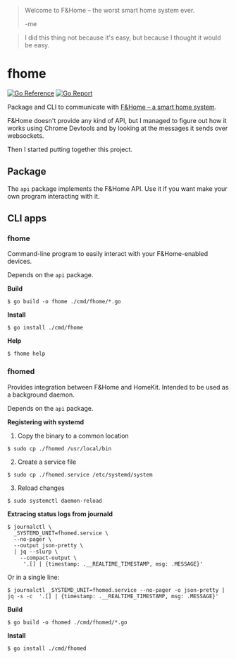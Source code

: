 > Welcome to F&Home – the worst smart home system ever. 
>
> -me

> I did this thing not because it's easy, but because I thought it would be
> easy.

# fhome

[![Go Reference][go-reference-badge]][go-reference-link]
[![Go Report][go-report-badge]][go-report-link]

Package and CLI to communicate with [F&Home – a smart home system][fhome].

F&Home doesn't provide any kind of API, but I managed to figure out how it works
using Chrome Devtools and by looking at the messages it sends over websockets.

Then I started putting together this project.

## Package

The `api` package implements the F&Home API. Use it if you want make your own
program interacting with it.

## CLI apps

### fhome

Command-line program to easily interact with your F&Home-enabled devices.

Depends on the `api` package.

**Build**

```console
$ go build -o fhome ./cmd/fhome/*.go
```

**Install**

```console
$ go install ./cmd/fhome
```

**Help**

```console
$ fhome help
```

### fhomed

Provides integration between F&Home and HomeKit. Intended to be used as a
background daemon.

Depends on the `api` package.

**Registering with systemd**

1. Copy the binary to a common location

```console
$ sudo cp ./fhomed /usr/local/bin
```

2. Create a service file

```console
$ sudo cp ./fhomed.service /etc/systemd/system
```

3. Reload changes

```console
$ sudo systemctl daemon-reload
```

**Extracing status logs from journald**

```console
$ journalctl \
  _SYSTEMD_UNIT=fhomed.service \
  --no-pager \
  --output json-pretty \
  | jq --slurp \
    --compact-output \
     '.[] | {timestamp: .__REALTIME_TIMESTAMP, msg: .MESSAGE}'
```

Or in a single line:

```console
$ journalctl _SYSTEMD_UNIT=fhomed.service --no-pager -o json-pretty | jq -s -c  '.[] | {timestamp: .__REALTIME_TIMESTAMP, msg: .MESSAGE}'
```

**Build**

```console
$ go build -o fhomed ./cmd/fhomed/*.go
```

**Install**

```console
$ go install ./cmd/fhomed
```

[go-reference-badge]: https://pkg.go.dev/badge/github.com/bartekpacia/fhome.svg
[go-reference-link]: https://pkg.go.dev/github.com/bartekpacia/fhome
[go-report-badge]: https://goreportcard.com/badge/github.com/bartekpacia/fhome
[go-report-link]: https://goreportcard.com/report/github.com/bartekpacia/fhome
[fhome]: https://www.fhome.pl
